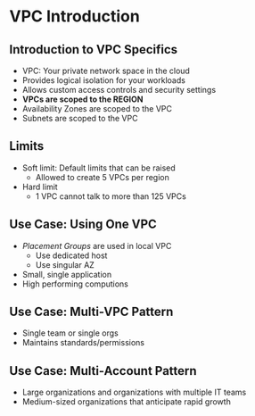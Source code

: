 # VPC Introduction

## Introduction to VPC Specifics
* VPC: Your private network space in the cloud
* Provides logical isolation for your workloads
* Allows custom access controls and security settings
* __VPCs are scoped to the REGION__
* Availability Zones are scoped to the VPC
* Subnets are scoped to the VPC

## Limits
* Soft limit: Default limits that can be raised
    * Allowed to create 5 VPCs per region
* Hard limit
    * 1 VPC cannot talk to more than 125 VPCs

## Use Case: Using One VPC
* *Placement Groups* are used in local VPC
    * Use dedicated host
    * Use singular AZ
* Small, single application
* High performing computions

## Use Case: Multi-VPC Pattern
* Single team or single orgs
* Maintains standards/permissions

## Use Case: Multi-Account Pattern
* Large organizations and organizations with multiple IT teams
* Medium-sized organizations that anticipate rapid growth